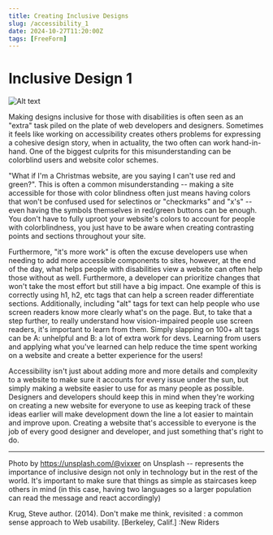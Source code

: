 ```yaml
---
title: Creating Inclusive Designs
slug: /accessibility_1
date: 2024-10-27T11:20:00Z
tags: [FreeForm]
---
```


# Inclusive Design 1

![Alt text](https://images.unsplash.com/photo-1659321379744-7a63c1706eaa?q=80&w=2070&auto=format&fit=crop&ixlib=rb-4.0.3&ixid=M3wxMjA3fDB8MHxwaG90by1wYWdlfHx8fGVufDB8fHx8fA%3D%3D "stair case with 'Watch your step' written in English and Chinese")

Making designs inclusive for those with disabilities is often seen as an "extra" task piled on the plate of web developers and designers. Sometimes it feels like working on accessibility creates others problems for expressing a cohesive design story, when in actuality, the two often can work hand-in-hand. One of the biggest culprits for this misunderstanding can be colorblind users and website color schemes. 

"What if I'm a Christmas website, are you saying I can't use red and green?". This is often a common misunderstanding -- making a site accessible for those with color blindness often just means having colors that won't be confused used for selectinos or "checkmarks" and "x's" -- even having the symbols themselves in red/green buttons can be enough. You don't have to fully uproot your website's colors to account for people with colorblindness, you just have to be aware when creating contrasting points and sections throughout your site. 

Furthermore, "it's more work" is often the excuse developers use when needing to add more accessible components to sites, however, at the end of the day, what helps people with disabilities view a website can often help those without as well. Furthermore, a developer can prioritize changes that won't take the most effort but still have a big impact. One example of this is correctly using h1, h2, etc tags that can help a screen reader differentiate sections. Additionally, including "alt" tags for text can help people who use screen readers know more clearly what's on the page. But, to take that a step further, to really understand how vision-impaired people use screen readers, it's important to learn from them. Simply slapping on 100+ alt tags can be A: unhelpful and B: a lot of extra work for devs. Learning from users and applying what you've learned can help reduce the time spent working on a website and create a better experience for the users!

Accessibility isn't just about adding more and more details and complexity to a website to make sure it accounts for every issue under the sun, but simply making a website easier to use for as many people as possible. Designers and developers should keep this in mind when they're working on creating a new website for everyone to use as keeping track of these ideas earlier will make development down the line a lot easier to maintain and improve upon. Creating a website that's accessible to everyone is the job of every good designer and developer, and just something that's right to do. 

---

Photo by https://unsplash.com/@vixxer on Unsplash -- represents the importance of inclusive design not only in technology but in the rest of the world. It's important to make sure that things as simple as staircases keep others in mind (in this case, having two languages so a larger population can read the message and react accordingly)

Krug, Steve author. (2014). Don't make me think, revisited : a common sense approach to Web usability. [Berkeley, Calif.] :New Riders